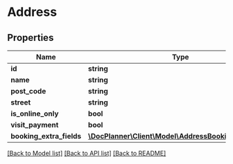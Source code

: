 # Address

## Properties
Name | Type | Description | Notes
------------ | ------------- | ------------- | -------------
**id** | **string** |  | [optional] 
**name** | **string** |  | [optional] 
**post_code** | **string** |  | [optional] 
**street** | **string** |  | [optional] 
**is_online_only** | **bool** |  | [optional] 
**visit_payment** | **bool** |  | [optional] 
**booking_extra_fields** | [**\DocPlanner\Client\Model\AddressBookingExtraFields**](AddressBookingExtraFields.md) |  | [optional] 

[[Back to Model list]](../../README.md#documentation-for-models) [[Back to API list]](../../README.md#documentation-for-api-endpoints) [[Back to README]](../../README.md)

